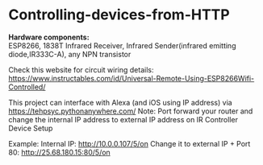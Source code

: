 # Controlling-devices-from-HTTP

**Hardware components:** <br>
ESP8266, 1838T Infrared Receiver, Infrared Sender(infrared emitting diode,IR333C-A), any NPN transistor 

Check this website for circuit wiring details: https://www.instructables.com/id/Universal-Remote-Using-ESP8266Wifi-Controlled/

This project can interface with Alexa (and iOS using IP address) via https://tehpsyc.pythonanywhere.com/ 
Note: Port forward your router and change the internal IP address to external IP address on IR Controller Device Setup 

Example: 
Internal IP: http://10.0.0.107/5/on
Change it to external IP + Port 80: http://25.68.180.15:80/5/on 
  
